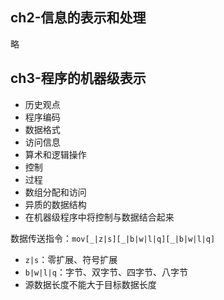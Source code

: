 
## ch2-信息的表示和处理

略

## ch3-程序的机器级表示

- 历史观点
- 程序编码
- 数据格式
- 访问信息
- 算术和逻辑操作
- 控制
- 过程
- 数组分配和访问
- 异质的数据结构
- 在机器级程序中将控制与数据结合起来

数据传送指令：`mov[_|z|s][_|b|w|l|q][_|b|w|l|q]`
- `z|s`：零扩展、符号扩展
- `b|w|l|q`：字节、双字节、四字节、八字节
- 源数据长度不能大于目标数据长度

